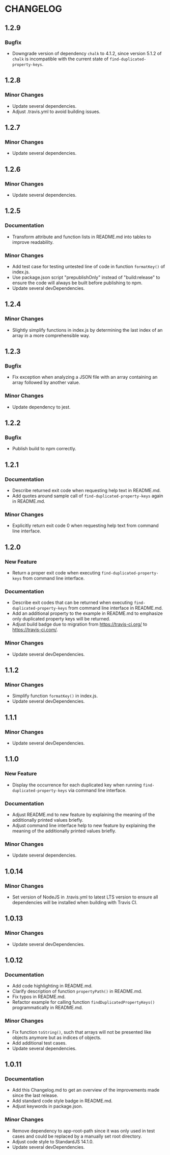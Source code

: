 # CHANGELOG 

## 1.2.9

### Bugfix
- Downgrade version of dependency `chalk` to 4.1.2, since version 5.1.2 of `chalk` is incompatible with the current state of `find-duplicated-property-keys`.

## 1.2.8

### Minor Changes
- Update several dependencies.
- Adjust .travis.yml to avoid building issues.

## 1.2.7

### Minor Changes
- Update several dependencies.

## 1.2.6

### Minor Changes
- Update several dependencies.

## 1.2.5

### Documentation
- Transform attribute and function lists in README.md into tables to improve readability.

### Minor Changes
- Add test case for testing untested line of code in function `formatKey()` of index.js.
- Use package.json script "prepublishOnly" instead of "build:release" to ensure the code will always be built before publishing to npm.
- Update several devDependencies.

## 1.2.4

### Minor Changes
- Slightly simplify functions in index.js by determining the last index of an array in a more comprehensible way.

## 1.2.3

### Bugfix
- Fix exception when analyzing a JSON file with an array containing an array followed by another value.

### Minor Changes
- Update dependency to jest.

## 1.2.2

### Bugfix
- Publish build to npm correctly.

## 1.2.1

### Documentation
- Describe returned exit code when requesting help text in README.md.
- Add quotes around sample call of `find-duplicated-property-keys` again in README.md.

### Minor Changes
- Explicitly return exit code 0 when requesting help text from command line interface.

## 1.2.0

### New Feature
- Return a proper exit code when executing `find-duplicated-property-keys` from command line interface.

### Documentation
- Describe exit codes that can be returned when executing `find-duplicated-property-keys` from command line interface in README.md.
- Add an additional property to the example in README.md to emphasize only duplicated property keys will be returned.
- Adjust build badge due to migration from https://travis-ci.org/ to https://travis-ci.com/.

### Minor Changes
- Update several devDependencies.

## 1.1.2

### Minor Changes
- Simplify function `formatKey()` in index.js.
- Update several devDependencies.

## 1.1.1

### Minor Changes
- Update several devDependencies.

## 1.1.0

### New Feature
- Display the occurrence for each duplicated key when running `find-duplicated-property-keys` via command line interface.

### Documentation
- Adjust README.md to new feature by explaining the meaning of the additionally printed values briefly.
- Adjust command line interface help to new feature by explaining the meaning of the additionally printed values briefly.

### Minor Changes
- Update several dependencies.

## 1.0.14

### Minor Changes
- Set version of NodeJS in .travis.yml to latest LTS version to ensure all dependencies will be installed when building with Travis CI.

## 1.0.13

### Minor Changes
- Update several devDependencies.

## 1.0.12

### Documentation
- Add code highlighting in README.md.
- Clarify description of function `propertyPath()` in README.md.
- Fix typos in README.md.
- Refactor example for calling function `findDuplicatedPropertyKeys()` programmatically in README.md.

### Minor Changes
- Fix function `toString()`, such that arrays will not be presented like objects anymore but as indices of objects.
- Add additional test cases.
- Update several dependencies.

## 1.0.11

### Documentation
- Add this Changelog.md to get an overview of the improvements made since the last release.
- Add standard code style badge in README.md.
- Adjust keywords in package.json.

### Minor Changes
- Remove dependency to app-root-path since it was only used in test cases and could be replaced by a manually set root directory.
- Adjust code style to StandardJS 14.1.0.
- Update several devDependencies.